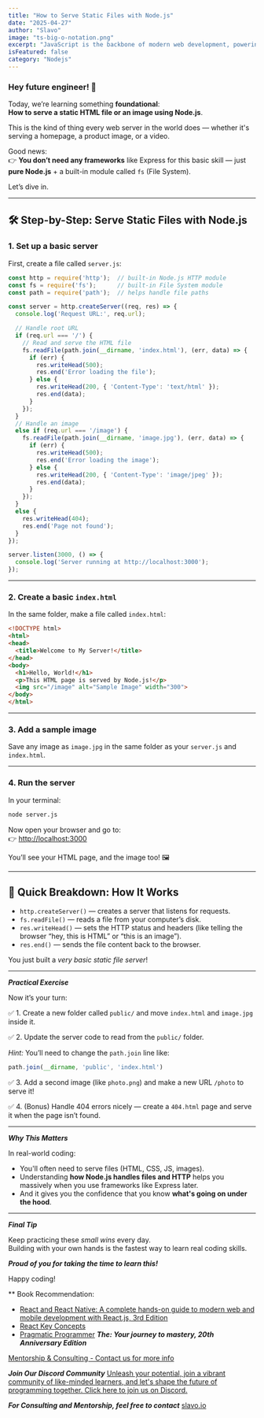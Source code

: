 ```yaml
---
title: "How to Serve Static Files with Node.js"
date: "2025-04-27"
author: "Slavo"
image: "ts-big-o-notation.png"
excerpt: "JavaScript is the backbone of modern web development, powering everything from dynamic websites to complex web applications."
isFeatured: false
category: "Nodejs"
---
```


### Hey future engineer! 👋  

Today, we’re learning something **foundational**:  
**How to serve a static HTML file or an image using Node.js**.

This is the kind of thing every web server in the world does — whether it's serving a homepage, a product image, or a video.

Good news:  
👉 **You don’t need any frameworks** like Express for this basic skill — just **pure Node.js** + a built-in module called `fs` (File System).

Let’s dive in.

---

## 🛠 Step-by-Step: Serve Static Files with Node.js

### 1. Set up a basic server

First, create a file called `server.js`:

```javascript
const http = require('http');  // built-in Node.js HTTP module
const fs = require('fs');      // built-in File System module
const path = require('path');  // helps handle file paths

const server = http.createServer((req, res) => {
  console.log('Request URL:', req.url);

  // Handle root URL
  if (req.url === '/') {
    // Read and serve the HTML file
    fs.readFile(path.join(__dirname, 'index.html'), (err, data) => {
      if (err) {
        res.writeHead(500);
        res.end('Error loading the file');
      } else {
        res.writeHead(200, { 'Content-Type': 'text/html' });
        res.end(data);
      }
    });
  }
  // Handle an image
  else if (req.url === '/image') {
    fs.readFile(path.join(__dirname, 'image.jpg'), (err, data) => {
      if (err) {
        res.writeHead(500);
        res.end('Error loading the image');
      } else {
        res.writeHead(200, { 'Content-Type': 'image/jpeg' });
        res.end(data);
      }
    });
  }
  else {
    res.writeHead(404);
    res.end('Page not found');
  }
});

server.listen(3000, () => {
  console.log('Server running at http://localhost:3000');
});
```

---

### 2. Create a basic `index.html`

In the same folder, make a file called `index.html`:

```html
<!DOCTYPE html>
<html>
<head>
  <title>Welcome to My Server!</title>
</head>
<body>
  <h1>Hello, World!</h1>
  <p>This HTML page is served by Node.js!</p>
  <img src="/image" alt="Sample Image" width="300">
</body>
</html>
```

---

### 3. Add a sample image

Save any image as `image.jpg` in the same folder as your `server.js` and `index.html`.

---

### 4. Run the server

In your terminal:

```bash
node server.js
```

Now open your browser and go to:  
👉 [http://localhost:3000](http://localhost:3000)

You’ll see your HTML page, and the image too! 🖼️

---

## 🚀 Quick Breakdown: How It Works

- `http.createServer()` — creates a server that listens for requests.
- `fs.readFile()` — reads a file from your computer’s disk.
- `res.writeHead()` — sets the HTTP status and headers (like telling the browser “hey, this is HTML” or “this is an image”).
- `res.end()` — sends the file content back to the browser.

You just built a *very basic static file server*!

---

***Practical Exercise***

Now it’s your turn:

✅ 1. Create a new folder called `public/` and move `index.html` and `image.jpg` inside it.

✅ 2. Update the server code to read from the `public/` folder.

*Hint:* You’ll need to change the `path.join` line like:

```javascript
path.join(__dirname, 'public', 'index.html')
```

✅ 3. Add a second image (like `photo.png`) and make a new URL `/photo` to serve it!

✅ 4. (Bonus) Handle 404 errors nicely — create a `404.html` page and serve it when the page isn’t found.

---

***Why This Matters***

In real-world coding:

- You'll often need to serve files (HTML, CSS, JS, images).
- Understanding **how Node.js handles files and HTTP** helps you massively when you use frameworks like Express later.
- And it gives you the confidence that you know **what's going on under the hood**.

---

***Final Tip***

Keep practicing these *small wins* every day.  
Building with your own hands is the fastest way to learn real coding skills.

***Proud of you for taking the time to learn this!***

Happy coding!

\*\* Book Recommendation:

- [React and React Native: A complete hands-on guide to modern web and mobile development with React.js, 3rd Edition](https://amzn.to/3CStF7m)
- [React Key Concepts](https://amzn.to/43XOCJM)
- [Pragmatic Programmer](https://amzn.to/3W1P4oL) ***The: Your journey to mastery, 20th Anniversary Edition***

[Mentorship & Consulting - Contact us for more info](/contact)

***Join Our Discord Community*** [Unleash your potential, join a vibrant community of like-minded learners, and let's shape the future of programming together. Click here to join us on Discord.](https://discord.gg/A75tvDvZ)

***For Consulting and Mentorship, feel free to contact*** [slavo.io](/contact)
